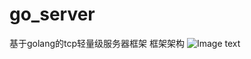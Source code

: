 # go_server
基于golang的tcp轻量级服务器框架
框架架构
![Image text](https://github.com/guoxuanhan/img-folder/blob/main/go_server_01.png)
